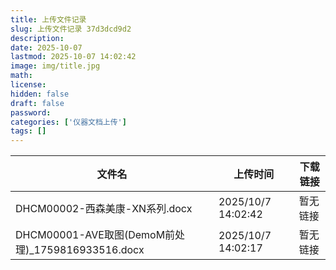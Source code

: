 ```yaml
---
title: 上传文件记录
slug: 上传文件记录 37d3dcd9d2
description:
date: 2025-10-07
lastmod: 2025-10-07 14:02:42
image: img/title.jpg
math:
license:
hidden: false
draft: false
password:
categories: ['仪器文档上传']
tags: []
---
```

| 文件名 | 上传时间 | 下载链接 |
|--------|----------|----------|
| DHCM00002-西森美康-XN系列.docx | 2025/10/7 14:02:42 | 暂无链接 |
| DHCM00001-AVE取图(DemoM前处理)_1759816933516.docx | 2025/10/7 14:02:17 | 暂无链接 |
